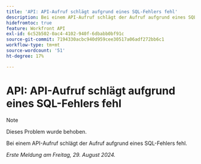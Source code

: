 ```yaml
---
title: 'API: API-Aufruf schlägt aufgrund eines SQL-Fehlers fehl'
description: Bei einem API-Aufruf schlägt der Aufruf aufgrund eines SQL-Fehlers fehl.
hidefromtoc: true
feature: Workfront API
exl-id: 6c52b502-0ac4-4102-940f-6dbabb0bf91c
source-git-commit: 7194330acbc940d959cee30517a06adf272bb6c1
workflow-type: tm+mt
source-wordcount: '51'
ht-degree: 17%

---
```


# API: API-Aufruf schlägt aufgrund eines SQL-Fehlers fehl

>[!NOTE]
>
>Dieses Problem wurde behoben.

Bei einem API-Aufruf schlägt der Aufruf aufgrund eines SQL-Fehlers fehl.

_Erste Meldung am Freitag, 29. August 2024._
